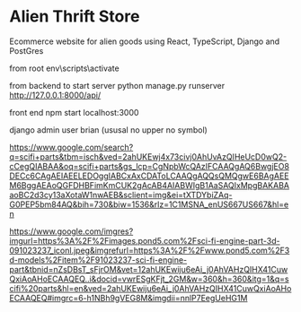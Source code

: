 # Alien Thrift Store
Ecommerce website for alien goods using React, TypeScript, Django and PostGres

from root
env\scripts\activate

from backend to start server
python manage.py runserver
http://127.0.0.1:8000/api/

front end
npm start
localhost:3000

django admin user brian (ususal no upper no symbol)

https://www.google.com/search?q=scifi+parts&tbm=isch&ved=2ahUKEwj4x73civj0AhUvAzQIHeUcD0wQ2-cCegQIABAA&oq=scifi+parts&gs_lcp=CgNpbWcQAzIFCAAQgAQ6BwgjEO8DECc6CAgAEIAEELEDOggIABCxAxCDAToLCAAQgAQQsQMQgwE6BAgAEEM6BggAEAoQGFDHBFimKmCUK2gAcAB4AIABWIgB1AaSAQIxMpgBAKABAaoBC2d3cy13aXotaW1nwAEB&sclient=img&ei=tXTDYbiZAq-G0PEP5bm84AQ&bih=730&biw=1536&rlz=1C1MSNA_enUS667US667&hl=en

https://www.google.com/imgres?imgurl=https%3A%2F%2Fimages.pond5.com%2Fsci-fi-engine-part-3d-091023237_iconl.jpeg&imgrefurl=https%3A%2F%2Fwww.pond5.com%2F3d-models%2Fitem%2F91023237-sci-fi-engine-part&tbnid=nZsDBsT_sFjrOM&vet=12ahUKEwiju6eAi_j0AhVAHzQIHX41CuwQxiAoAHoECAAQEQ..i&docid=vwrESgKFjt_2GM&w=360&h=360&itg=1&q=scifi%20parts&hl=en&ved=2ahUKEwiju6eAi_j0AhVAHzQIHX41CuwQxiAoAHoECAAQEQ#imgrc=6-h1NBh9gVEG8M&imgdii=nnlP7EegUeHG1M